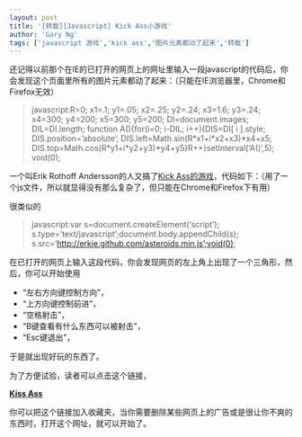 ```yaml
---
layout: post
title: '[转载][Javascript] Kick Ass小游戏'
author: 'Gary Ng'
tags: ['javascript 游戏','kick ass','图片元素都动了起来','转载']
---
```


  

还记得以前那个在IE的已打开的网页上的网址里输入一段javascript的代码后，你会发现这个页面里所有的图片元素都动了起来：（只能在IE浏览器里，Chrome和Firefox无效）

> javascript:R=0; x1=.1; y1=.05; x2=.25; y2=.24; x3=1.6; y3=.24; x4=300;
> y4=200; x5=300; y5=200; DI=document.images; DIL=DI.length; function
> A(){for(i=0; i-DIL; i++){DIS=DI[ i ].style; DIS.position=’absolute’;
> DIS.left=Math.sin(R\*x1+i\*x2+x3)\*x4+x5;
> DIS.top=Math.cos(R\*y1+i\*y2+y3)\*y4+y5}R++}setInterval(‘A()’,5);
> void(0);

一个叫Erik Rothoff Andersson的人又搞了[Kick
Ass的游戏](http://erkie.github.com/)，代码如下：（用了一个js文件，所以就显得没有那么复杂了，但只能在Chrome和Firefox下有用）  

很类似的


> javascript:var s=document.createElement(‘script’);
> s.type=’text/javascript’;document.body.appendChild(s);
> s.src=’http://erkie.github.com/asteroids.min.js’;void(0);

在已打开的网页上输入这段代码，你会发现网页的左上角上出现了一个三角形，然后，你可以开始使用

-   “左右方向键控制方向”，
-   “上方向键控制前进”，
-   “空格射击”，
-   “B键查看有什么东西可以被射击”，
-   “Esc键退出”，

于是就出现好玩的东西了。

为了方便试验，读者可以点击这个链接，

**[Kiss
Ass](javascript:var%20s%20=%20document.createElement('script');s.type='text/javascript';document.body.appendChild(s);s.src='http://erkie.github.com/asteroids.min.js';void(0);)**

你可以把这个链接加入收藏夹，当你需要删除某些网页上的广告或是很让你不爽的东西时，打开这个网址，就可以开始了。

